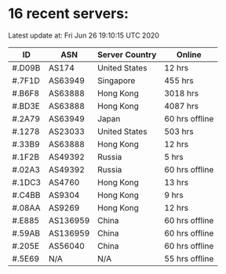 # 16 recent servers:

Latest update at: Fri Jun 26 19:10:15 UTC 2020

| ID | ASN | Server Country | Online |
| -- | --- | -------------- | ------ |
| #.D09B | AS174 | United States | 12 hrs |
| #.7F1D | AS63949 | Singapore | 455 hrs |
| #.B6F8 | AS63888 | Hong Kong | 3018 hrs |
| #.BD3E | AS63888 | Hong Kong | 4087 hrs |
| #.2A79 | AS63949 | Japan | 60 hrs offline |
| #.1278 | AS23033 | United States | 503 hrs |
| #.33B9 | AS63888 | Hong Kong | 12 hrs |
| #.1F2B | AS49392 | Russia | 5 hrs |
| #.02A3 | AS49392 | Russia | 60 hrs offline |
| #.1DC3 | AS4760 | Hong Kong | 13 hrs |
| #.C4BB | AS9304 | Hong Kong | 9 hrs |
| #.08AA | AS9269 | Hong Kong | 12 hrs |
| #.E885 | AS136959 | China | 60 hrs offline |
| #.59AB | AS136959 | China | 60 hrs offline |
| #.205E | AS56040 | China | 60 hrs offline |
| #.5E69 | N/A | N/A | 55 hrs offline |

